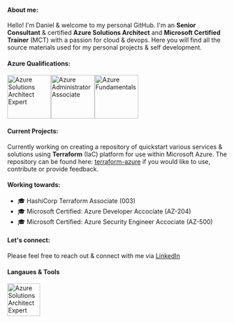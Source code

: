 #### About me:
Hello! I'm Daniel & welcome to my personal GitHub. I'm an <b>Senior Consultant</b> & certified <b>Azure Solutions Architect</b> and <b>Microsoft Certified Trainer</b> (MCT) with a passion for cloud & devops. Here you will find all the source materials used for my personal projects & self development. 
<br>
#### Azure Qualifications:
<a href="https://learn.microsoft.com/api/credentials/share/en-gb/danielpowley92/4586F9FC740509FA?sharingId=109AD1BA867B7412"><img src="https://learn.microsoft.com/media/learn/certification/badges/microsoft-certified-expert-badge.svg?branch=main" alt="Azure Solutions Architect Expert" width="100" height="100"></a><a href="https://learn.microsoft.com/api/credentials/share/en-gb/danielpowley92/4586F9FC740509FA?sharingId=109AD1BA867B7412"><img src="https://learn.microsoft.com/media/learn/certification/badges/microsoft-certified-associate-badge.svg?branch=main" alt="Azure Administrator Associate" width="100" height="100"></a><a href="https://learn.microsoft.com/api/credentials/share/en-gb/danielpowley92/4586F9FC740509FA?sharingId=109AD1BA867B7412"><img src="https://learn.microsoft.com/media/learn/certification/badges/microsoft-certified-fundamentals-badge.svg?branch=main" alt="Azure Fundamentals" width="100" height="100"></a>
<br>
#### Current Projects: 
Currently working on creating a repository of quickstart various services & solutions using <b>Terraform</b> (IaC) platform for use within Microsoft Azure. The repository can be found here: <a href="https://github.com/danzure/terraform-azure">terraform-azure</a> if you would like to use, contribute or provide feedback. 

#### Working towards:
- 🎓 HashiCorp Terraform Associate (003) 
- 🎓 Microsoft Certified: Azure Developer Accociate (AZ-204)
- 🎓 Microsoft Certified: Azure Security Engineer Accociate (AZ-500)

#### Let's connect:
Please feel free to reach out & connect with me via [LinkedIn](https://www.linkedin.com/in/danielpowley92/)

#### Langaues & Tools 
<a href="https://azure.microsoft.com/"><img src="https://upload.wikimedia.org/wikipedia/commons/thumb/f/fa/Microsoft_Azure.svg/1200px-Microsoft_Azure.svg.png" alt="Azure Solutions Architect Expert" width="75" height="75"></a>

<!--
**danzure/danzure** is a ✨ _special_ ✨ repository because its `README.md` (this file) appears on your GitHub profile.

Here are some ideas to get you started:

- 🔭 I’m currently working on ...
- 🌱 I’m currently learning ...
- 👯 I’m looking to collaborate on ...☁️
- 🤔 I’m looking for help with ...
- 💬 Ask me about ...
- 📫 How to reach me: ...
- 😄 Pronouns: ...
- ⚡ Fun fact: ...
-->

